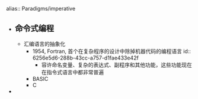 alias:: Paradigms/imperative
- ## 命令式编程
  - 汇编语言的抽象化
    - 1954, Fortran, 首个在复杂程序的设计中除掉机器代码的编程语言
      id:: 6256e5d6-288b-43cc-a757-d1fae433e42f
      - 容许命名变量、复杂的表达式、副程序和其他功能，这些功能现在在指令式语言中都非常普遍
    - BASIC
    - C
-